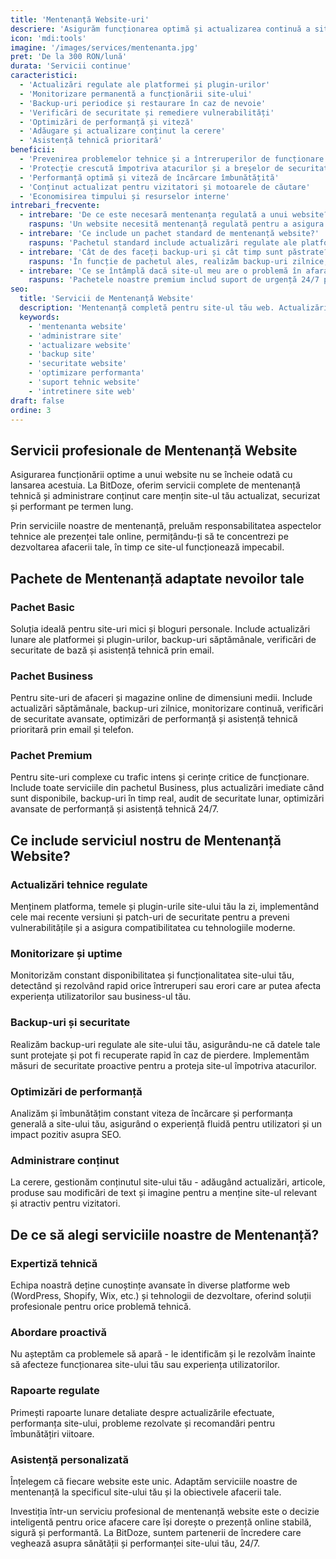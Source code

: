 ```yaml
---
title: 'Mentenanță Website-uri'
descriere: 'Asigurăm funcționarea optimă și actualizarea continuă a site-ului tău prin servicii complete de mentenanță tehnică și administrare conținut.'
icon: 'mdi:tools'
imagine: '/images/services/mentenanta.jpg'
pret: 'De la 300 RON/lună'
durata: 'Servicii continue'
caracteristici:
  - 'Actualizări regulate ale platformei și plugin-urilor'
  - 'Monitorizare permanentă a funcționării site-ului'
  - 'Backup-uri periodice și restaurare în caz de nevoie'
  - 'Verificări de securitate și remediere vulnerabilități'
  - 'Optimizări de performanță și viteză'
  - 'Adăugare și actualizare conținut la cerere'
  - 'Asistență tehnică prioritară'
beneficii:
  - 'Prevenirea problemelor tehnice și a întreruperilor de funcționare'
  - 'Protecție crescută împotriva atacurilor și a breșelor de securitate'
  - 'Performanță optimă și viteză de încărcare îmbunătățită'
  - 'Conținut actualizat pentru vizitatori și motoarele de căutare'
  - 'Economisirea timpului și resurselor interne'
intrebari_frecvente:
  - intrebare: 'De ce este necesară mentenanța regulată a unui website?'
    raspuns: 'Un website necesită mentenanță regulată pentru a asigura securitatea, performanța și funcționalitatea optimă. Platformele și plugin-urile trebuie actualizate constant pentru a preveni vulnerabilitățile de securitate, iar conținutul trebuie să fie actualizat pentru a păstra interesul vizitatorilor și relevanța în motoarele de căutare.'
  - intrebare: 'Ce include un pachet standard de mentenanță website?'
    raspuns: 'Pachetul standard include actualizări regulate ale platformei și plugin-urilor, monitorizare a funcționării, backup-uri săptămânale, verificări de securitate de bază, optimizări minore de performanță și un număr limitat de actualizări de conținut lunar.'
  - intrebare: 'Cât de des faceți backup-uri și cât timp sunt păstrate?'
    raspuns: 'În funcție de pachetul ales, realizăm backup-uri zilnice, săptămânale sau lunare. Acestea sunt păstrate între 30 și 90 de zile, asigurând posibilitatea de a reveni la versiuni anterioare în caz de necesitate.'
  - intrebare: 'Ce se întâmplă dacă site-ul meu are o problemă în afara orelor de program?'
    raspuns: 'Pachetele noastre premium includ suport de urgență 24/7 pentru situații critice. Pentru pachetele standard, oferim asistență în timpul programului de lucru, iar problemele raportate în afara acestuia sunt tratate cu prioritate în următoarea zi lucrătoare.'
seo:
  title: 'Servicii de Mentenanță Website'
  description: 'Mentenanță completă pentru site-ul tău web. Actualizări, backup-uri, monitorizare, securitate și asistență tehnică pentru funcționare optimă.'
  keywords:
    - 'mentenanta website'
    - 'administrare site'
    - 'actualizare website'
    - 'backup site'
    - 'securitate website'
    - 'optimizare performanta'
    - 'suport tehnic website'
    - 'intretinere site web'
draft: false
ordine: 3
---
```


## Servicii profesionale de Mentenanță Website

Asigurarea funcționării optime a unui website nu se încheie odată cu lansarea acestuia. La BitDoze, oferim servicii complete de mentenanță tehnică și administrare conținut care mențin site-ul tău actualizat, securizat și performant pe termen lung.

Prin serviciile noastre de mentenanță, preluăm responsabilitatea aspectelor tehnice ale prezenței tale online, permițându-ți să te concentrezi pe dezvoltarea afacerii tale, în timp ce site-ul funcționează impecabil.

## Pachete de Mentenanță adaptate nevoilor tale

### Pachet Basic

Soluția ideală pentru site-uri mici și bloguri personale. Include actualizări lunare ale platformei și plugin-urilor, backup-uri săptămânale, verificări de securitate de bază și asistență tehnică prin email.

### Pachet Business

Pentru site-uri de afaceri și magazine online de dimensiuni medii. Include actualizări săptămânale, backup-uri zilnice, monitorizare continuă, verificări de securitate avansate, optimizări de performanță și asistență tehnică prioritară prin email și telefon.

### Pachet Premium

Pentru site-uri complexe cu trafic intens și cerințe critice de funcționare. Include toate serviciile din pachetul Business, plus actualizări imediate când sunt disponibile, backup-uri în timp real, audit de securitate lunar, optimizări avansate de performanță și asistență tehnică 24/7.

## Ce include serviciul nostru de Mentenanță Website?

### Actualizări tehnice regulate

Menținem platforma, temele și plugin-urile site-ului tău la zi, implementând cele mai recente versiuni și patch-uri de securitate pentru a preveni vulnerabilitățile și a asigura compatibilitatea cu tehnologiile moderne.

### Monitorizare și uptime

Monitorizăm constant disponibilitatea și funcționalitatea site-ului tău, detectând și rezolvând rapid orice întreruperi sau erori care ar putea afecta experiența utilizatorilor sau business-ul tău.

### Backup-uri și securitate

Realizăm backup-uri regulate ale site-ului tău, asigurându-ne că datele tale sunt protejate și pot fi recuperate rapid în caz de pierdere. Implementăm măsuri de securitate proactive pentru a proteja site-ul împotriva atacurilor.

### Optimizări de performanță

Analizăm și îmbunătățim constant viteza de încărcare și performanța generală a site-ului tău, asigurând o experiență fluidă pentru utilizatori și un impact pozitiv asupra SEO.

### Administrare conținut

La cerere, gestionăm conținutul site-ului tău - adăugând actualizări, articole, produse sau modificări de text și imagine pentru a menține site-ul relevant și atractiv pentru vizitatori.

## De ce să alegi serviciile noastre de Mentenanță?

### Expertiză tehnică

Echipa noastră deține cunoștințe avansate în diverse platforme web (WordPress, Shopify, Wix, etc.) și tehnologii de dezvoltare, oferind soluții profesionale pentru orice problemă tehnică.

### Abordare proactivă

Nu așteptăm ca problemele să apară - le identificăm și le rezolvăm înainte să afecteze funcționarea site-ului tău sau experiența utilizatorilor.

### Rapoarte regulate

Primești rapoarte lunare detaliate despre actualizările efectuate, performanța site-ului, probleme rezolvate și recomandări pentru îmbunătățiri viitoare.

### Asistență personalizată

Înțelegem că fiecare website este unic. Adaptăm serviciile noastre de mentenanță la specificul site-ului tău și la obiectivele afacerii tale.

Investiția într-un serviciu profesional de mentenanță website este o decizie inteligentă pentru orice afacere care își dorește o prezență online stabilă, sigură și performantă. La BitDoze, suntem partenerii de încredere care veghează asupra sănătății și performanței site-ului tău, 24/7.
